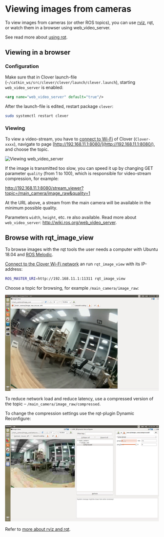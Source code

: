 # Viewing images from cameras

To view images from cameras (or other ROS topics), you can use [rviz](rviz.md), rqt, or watch them in a browser using web\_video\_server.

See read more about [using rqt](rviz.md).

## Viewing in a browser

### Configuration

Make sure that in Clover launch-file \(`~/catkin_ws/src/clever/clever/launch/clever.launch`\), starting `web_video_server` is enabled:

```xml
<arg name="web_video_server" default="true"/>
```

After the launch-file is edited, restart package `clever`:

```bash
sudo systemctl restart clever
```

### Viewing

To view a video-stream, you have to [connect to Wi-Fi](wifi.md) of Clover \(`Clover-xxxx`\), navigate to page [http://192.168.11.1:8080/](http://192.168.11.1:8080/), and choose the topic.

![Viewing web_video_server](../assets/web_video_server.png)

If the image is transmitted too slow, you can speed it up by changing GET parameter `quality` (from 1 to 100), which is responsible for video-stream compression, for example:

http://192.168.11.1:8080/stream_viewer?topic=/main_camera/image_raw&quality=1

At the URL above, a stream from the main camera will be available in the minimum possible quality.

Parameters `width`, `height`, etc. re also available. Read more about `web_video_server`: http://wiki.ros.org/web_video_server.

## Browse with rqt_image_view

To browse images with the rqt tools the user needs a computer with Ubuntu 18.04 and [ROS Melodic](http://wiki.ros.org/melodic/Installation/Ubuntu).

[Connect to the Clover Wi-Fi network](wifi.md) an run `rqt_image_view` with its IP-address:

```bash
ROS_MASTER_URI=http://192.168.11.1:11311 rqt_image_view
```

Choose a topic for browsing, for example `/main_camera/image_raw`:

![rqt_image_view](../assets/rqt_image_view.jpg)

To reduce network load and reduce latency, use a compressed version of the topic – `/main_camera/image_raw/compressed`.

To change the compression settings use the rqt-plugin Dynamic Reconfigure:

![rqt_image_view+rqt_dynamic_reconfigure](../assets/rqt_image_view_dyn_rec.jpg)

Refer to [more about rviz and rqt](rviz.md).
